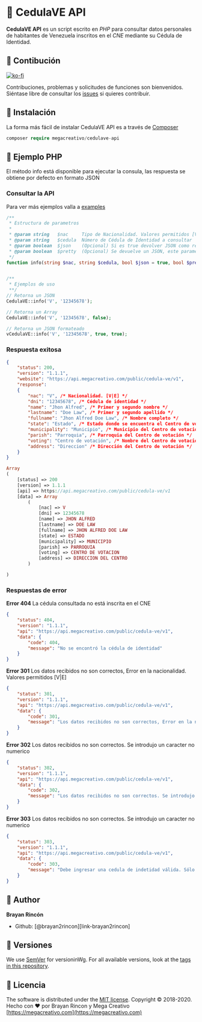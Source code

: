 # 👋 CedulaVE API

**CedulaVE API** es un script escrito en *PHP* para consultar datos personales de habitantes de Venezuela inscritos en el *CNE* mediante su Cédula de Identidad.

## 🤝 Contibución

[![ko-fi][ico-kofi]][link-kofi]

Contribuciones, problemas y solicitudes de funciones son bienvenidos. Siéntase libre de consultar los [issues](https://github.com/megacreativo/CedulaVE-API/issues) si quieres contribuir.

## :minidisc: Instalación

La forma más fácil de instalar CedulaVE API es a través de [Composer](https://github.com/composer/composer)

```php
composer require megacreativo/cedulave-api
```

## :scroll: Ejemplo PHP

El método info está disponible para ejecutar la consula, las respuesta se obtiene por defecto en formato JSON

### Consultar la API

Para ver más ejemplos valla a [examples]()

```php
/**
 * Estructura de parametros
 * 
 * @param string   $nac     Tipo de Nacionalidad. Valores permitidos [V|E]. Cualquier otro valor producirá un Error 301
 * @param string   $cedula  Número de Cédula de Identidad a consultar
 * @param boolean  $json    (Opcional) Si es true devolver JSON como respuesta, en caso contrario devuelve un ARRAY. Valor por defecto TRUE
 * @param boolean  $pretty  (Opcional) Se devuelve un JSON, este parametro establece si se aplica JSON_PRETTY_PRINT. Valor por defecto FALSE
 */
function info(string $nac, string $cedula, bool $json = true, bool $pretty = false)


/**
 * Ejemplos de uso
 **/
// Retorna un JSON
CedulaVE::info('V', '12345678');

// Retorna un Array
CedulaVE::info('V', '12345678', false);

// Retorna un JSON formateado 
vCedulaVE::info('V', '12345678', true, true);
```

### Respuesta exitosa

```json
{
    "status": 200,
    "version": "1.1.1",
    "website": "https://api.megacreativo.com/public/cedula-ve/v1",
    "response":
    {
        "nac": "V", /* Nacionalidad. [V|E] */
        "dni": "12345678", /* Cédula de identidad */
        "name": "Jhon Alfred", /* Primer y segundo nombre */
        "lastname": "Doe Law", /* Primer y segundo apellido */
        "fullname": "Jhon Alfred Doe Law", /* Nombre completo */
        "state": "Estado", /* Estado donde se encuentra el Centro de votación */
        "municipality": "Municipio", /* Municipio del Centro de votación */
        "parish": "Parroquia", /* Parroquia del Centro de votación */
        "voting": "Centro de votación", /* Nombre del Centro de votación */     
        "address": "Direccion" /* Dirección del Centro de votación */
    }
}
```

```php
Array
(
    [status] => 200
    [version] => 1.1.1
    [api] => https://api.megacreativo.com/public/cedula-ve/v1
    [data] => Array
        (
            [nac] => V
            [dni] => 12345678
            [name] => JHON ALFRED
            [lastname] => DOE LAW
            [fullname] => JHON ALFRED DOE LAW
            [state] => ESTADO
            [municipality] => MUNICIPIO
            [parish] => PARROQUIA
            [voting] => CENTRO DE VOTACION
            [address] => DIRECCION DEL CENTRO
        )

)
```

### Respuestas de error

**Error 404** La cédula consultada no está inscrita en el CNE

```json
{
    "status": 404,
    "version": "1.1.1",
    "api": "https://api.megacreativo.com/public/cedula-ve/v1",
    "data": {
        "code": 404,
        "message": "No se encontró la cédula de identidad"
    }
}
```

**Error 301** Los datos recibidos no son correctos, Error en la nacionalidad. Valores permitidos [V|E]

```json
{
    "status": 301,
    "version": "1.1.1",
    "api": "https://api.megacreativo.com/public/cedula-ve/v1",
    "data": {
        "code": 301,
        "message": "Los datos recibidos no son correctos, Error en la nacionalidad. Valores permitidos [V|E]"
    }
}
```

**Error 302** Los datos recibidos no son correctos. Se introdujo un caracter no numerico

```json
{
    "status": 302,
    "version": "1.1.1",
    "api": "https://api.megacreativo.com/public/cedula-ve/v1",
    "data": {
        "code": 302,
        "message": "Los datos recibidos no son correctos. Se introdujo un caracter no numerico"
    }
}
```

**Error 303** Los datos recibidos no son correctos. Se introdujo un caracter no numerico

```json
{
    "status": 303,
    "version": "1.1.1",
    "api": "https://api.megacreativo.com/public/cedula-ve/v1",
    "data": {
        "code": 303,
        "message": "Debe ingresar una cedula de indetidad válida. Sólo se permiten caracteres numéricos"
    }
}
```


## 👤 Author

**Brayan Rincón**
- Github: [@brayan2rincon][link-brayan2rincon]

## 📌 Versiones 

We use [SemVer](http://semver.org/) for versioninWg. For all available versions, look at the [tags in this repository](https://github.com/tu/proyecto/tags).

## 📝 Licencia

The software is distributed under the [MIT license](https://github.com/megacreativo/CedulaVE-API/master/LICENSE).
Copyright © 2018-2020. Hecho con ❤️ por Brayan Rincon y Mega Creativo [https://megacreativo.com](https://megacreativo.com)

[ico-kofi]: https://www.ko-fi.com/img/githubbutton_sm.svg
[link-kofi]: https://ko-fi.com/N4N21DSFZ
